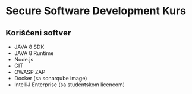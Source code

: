 # Secure Software Development Kurs

## Korišćeni softver

* JAVA 8 SDK
* JAVA 8 Runtime
* Node.js
* GIT
* OWASP ZAP
* Docker (sa sonarqube image)
* IntelliJ Enterprise (sa studentskom licencom)
